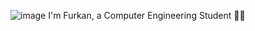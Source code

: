 ![image](https://user-images.githubusercontent.com/102908626/188795132-08fa84c4-8b8c-4b36-94e8-bb2e0f90b304.png)
I'm Furkan, a Computer Engineering Student 👨‍💻

